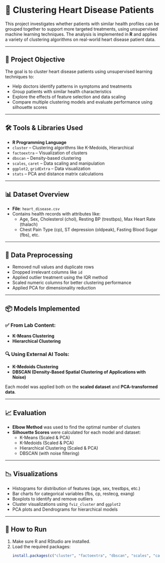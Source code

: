 # 🧠 Clustering Heart Disease Patients

This project investigates whether patients with similar health profiles can be grouped together to support more targeted treatments, using unsupervised machine learning techniques. The analysis is implemented in **R** and applies a variety of clustering algorithms on real-world heart disease patient data.

---

## 📌 Project Objective

The goal is to cluster heart disease patients using unsupervised learning techniques to:

- Help doctors identify patterns in symptoms and treatments
- Group patients with similar health characteristics
- Explore the effects of feature selection and data scaling
- Compare multiple clustering models and evaluate performance using silhouette scores

---

## 🛠️ Tools & Libraries Used

- **R Programming Language**
- `cluster` – Clustering algorithms like K-Medoids, Hierarchical
- `factoextra` – Visualization of clusters
- `dbscan` – Density-based clustering
- `scales`, `caret` – Data scaling and manipulation
- `ggplot2`, `gridExtra` – Data visualization
- `stats` – PCA and distance matrix calculations

---

## 📊 Dataset Overview

- **File**: `heart_disease.csv`
- Contains health records with attributes like:
  - Age, Sex, Cholesterol (chol), Resting BP (trestbps), Max Heart Rate (thalach)
  - Chest Pain Type (cp), ST depression (oldpeak), Fasting Blood Sugar (fbs), etc.

---

## 🧹 Data Preprocessing

- Removed null values and duplicate rows
- Dropped irrelevant columns like `id`
- Applied outlier treatment using the IQR method
- Scaled numeric columns for better clustering performance
- Applied PCA for dimensionality reduction

---

## 📦 Models Implemented

### ✅ From Lab Content:
- **K-Means Clustering**  
- **Hierarchical Clustering**

### 🔍 Using External AI Tools:
- **K-Medoids Clustering**
- **DBSCAN (Density-Based Spatial Clustering of Applications with Noise)**

Each model was applied both on the **scaled dataset** and **PCA-transformed data**.

---

## 📈 Evaluation

- **Elbow Method** was used to find the optimal number of clusters
- **Silhouette Scores** were calculated for each model and dataset:
  - K-Means (Scaled & PCA)
  - K-Medoids (Scaled & PCA)
  - Hierarchical Clustering (Scaled & PCA)
  - DBSCAN (with noise filtering)

---

## 📉 Visualizations

- Histograms for distribution of features (age, sex, trestbps, etc.)
- Bar charts for categorical variables (fbs, cp, restecg, exang)
- Boxplots to identify and remove outliers
- Cluster visualizations using `fviz_cluster` and `ggplot2`
- PCA plots and Dendrograms for hierarchical models

---

## 🚀 How to Run

1. Make sure R and RStudio are installed.
2. Load the required packages:
   ```R
   install.packages(c("cluster", "factoextra", "dbscan", "scales", "caret", "gridExtra", "ggplot2"))

